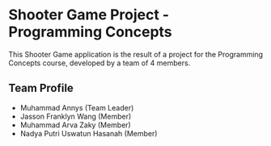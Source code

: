 # Shooter Game Project - Programming Concepts
This Shooter Game application is the result of a project for the Programming Concepts course, developed by a team of 4 members.

## Team Profile
- Muhammad Annys (Team Leader)
- Jasson Franklyn Wang (Member)
- Muhammad Arva Zaky (Member)
- Nadya Putri Uswatun Hasanah (Member)
